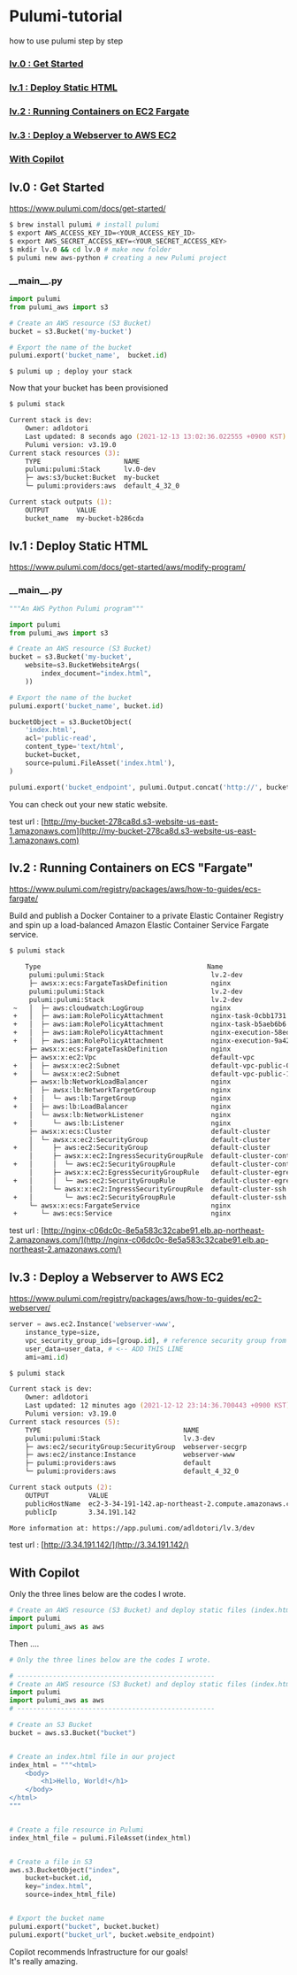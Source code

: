 # Pulumi-tutorial
how to use pulumi step by step

### [lv.0 : Get Started](#lv0--get-started)  
### [lv.1 : Deploy Static HTML](#lv1--deploy-static-html)  
### [lv.2 : Running Containers on EC2 Fargate](#lv2--running-containers-on-ecs-fargate)  
### [lv.3 : Deploy a Webserver to AWS EC2](#lv3--deploy-a-webserver-to-aws-ec2)  
### [With Copilot](#with-copilot)  

## lv.0 : Get Started
https://www.pulumi.com/docs/get-started/
```zsh
$ brew install pulumi # install pulumi
$ export AWS_ACCESS_KEY_ID=<YOUR_ACCESS_KEY_ID>
$ export AWS_SECRET_ACCESS_KEY=<YOUR_SECRET_ACCESS_KEY>
$ mkdir lv.0 && cd lv.0 # make new folder
$ pulumi new aws-python # creating a new Pulumi project
```

### \_\_main\_\_.py
```python
import pulumi
from pulumi_aws import s3

# Create an AWS resource (S3 Bucket)
bucket = s3.Bucket('my-bucket')

# Export the name of the bucket
pulumi.export('bucket_name',  bucket.id)
```
```
$ pulumi up ; deploy your stack
```
Now that your bucket has been provisioned
```zsh
$ pulumi stack
```
```zsh
Current stack is dev:
    Owner: adldotori
    Last updated: 8 seconds ago (2021-12-13 13:02:36.022555 +0900 KST)
    Pulumi version: v3.19.0
Current stack resources (3):
    TYPE                     NAME
    pulumi:pulumi:Stack      lv.0-dev
    ├─ aws:s3/bucket:Bucket  my-bucket
    └─ pulumi:providers:aws  default_4_32_0

Current stack outputs (1):
    OUTPUT       VALUE
    bucket_name  my-bucket-b286cda

```

## lv.1 : Deploy Static HTML
https://www.pulumi.com/docs/get-started/aws/modify-program/
### \_\_main\_\_.py
```python
"""An AWS Python Pulumi program"""

import pulumi
from pulumi_aws import s3

# Create an AWS resource (S3 Bucket)
bucket = s3.Bucket('my-bucket',
    website=s3.BucketWebsiteArgs(
        index_document="index.html",
    ))

# Export the name of the bucket
pulumi.export('bucket_name', bucket.id)

bucketObject = s3.BucketObject(
    'index.html',
    acl='public-read',
    content_type='text/html',
    bucket=bucket,
    source=pulumi.FileAsset('index.html'),
)

pulumi.export('bucket_endpoint', pulumi.Output.concat('http://', bucket.website_endpoint))
```
You can check out your new static website.

test url : [http://my-bucket-278ca8d.s3-website-us-east-1.amazonaws.com](http://my-bucket-278ca8d.s3-website-us-east-1.amazonaws.com)


## lv.2 : Running Containers on ECS "Fargate"
https://www.pulumi.com/registry/packages/aws/how-to-guides/ecs-fargate/

Build and publish a Docker Container to a private Elastic Container Registry and spin up a load-balanced Amazon Elastic Container Service Fargate service.

```zsh
$ pulumi stack

    Type                                          Name                        Status       Info
     pulumi:pulumi:Stack                           lv.2-dev                    running..    read aws:ec2:Subnet default-vpc-public-0
     ├─ awsx:x:ecs:FargateTaskDefinition           nginx                                    0664b7821b60: Pushed
     pulumi:pulumi:Stack                           lv.2-dev                    running      read aws:ec2:Subnet default-vpc-public-0
     pulumi:pulumi:Stack                           lv.2-dev                    running.     read aws:ec2:Subnet default-vpc-public-0
 ~   │  ├─ aws:cloudwatch:LogGroup                 nginx                       updated      
 +   │  ├─ aws:iam:RolePolicyAttachment            nginx-task-0cbb1731         created      
 +   │  ├─ aws:iam:RolePolicyAttachment            nginx-task-b5aeb6b6         created      
 +   │  ├─ aws:iam:RolePolicyAttachment            nginx-execution-58ed699a    created      
 +   │  ├─ aws:iam:RolePolicyAttachment            nginx-execution-9a42f520    created      
     ├─ awsx:x:ecs:FargateTaskDefinition           nginx                                   1 warning
     ├─ awsx:x:ec2:Vpc                             default-vpc                             
 +   │  ├─ awsx:x:ec2:Subnet                       default-vpc-public-0        created     
 +   │  └─ awsx:x:ec2:Subnet                       default-vpc-public-1        created     
     ├─ awsx:lb:NetworkLoadBalancer                nginx                                   
     │  ├─ awsx:lb:NetworkTargetGroup              nginx                                   
 +   │  │  └─ aws:lb:TargetGroup                   nginx                       created     
 +   │  ├─ aws:lb:LoadBalancer                     nginx                       created     
     │  └─ awsx:lb:NetworkListener                 nginx                                   
 +   │     └─ aws:lb:Listener                      nginx                       created     
     ├─ awsx:x:ecs:Cluster                         default-cluster                         
     │  └─ awsx:x:ec2:SecurityGroup                default-cluster                         
 +   │     ├─ aws:ec2:SecurityGroup                default-cluster             created     
     │     ├─ awsx:x:ec2:IngressSecurityGroupRule  default-cluster-containers              
 +   │     │  └─ aws:ec2:SecurityGroupRule         default-cluster-containers  created     
     │     ├─ awsx:x:ec2:EgressSecurityGroupRule   default-cluster-egress                  
 +   │     │  └─ aws:ec2:SecurityGroupRule         default-cluster-egress      created     
     │     └─ awsx:x:ec2:IngressSecurityGroupRule  default-cluster-ssh                     
 +   │        └─ aws:ec2:SecurityGroupRule         default-cluster-ssh         created     
     └─ awsx:x:ecs:FargateService                  nginx                                   
 +      └─ aws:ecs:Service                         nginx                       created  
 ```

test url : [http://nginx-c06dc0c-8e5a583c32cabe91.elb.ap-northeast-2.amazonaws.com/](http://nginx-c06dc0c-8e5a583c32cabe91.elb.ap-northeast-2.amazonaws.com/)

## lv.3 : Deploy a Webserver to AWS EC2
https://www.pulumi.com/registry/packages/aws/how-to-guides/ec2-webserver/
```python
server = aws.ec2.Instance('webserver-www',
    instance_type=size,
    vpc_security_group_ids=[group.id], # reference security group from above
    user_data=user_data, # <-- ADD THIS LINE
    ami=ami.id)
```

```zsh
$ pulumi stack

Current stack is dev:
    Owner: adldotori
    Last updated: 12 minutes ago (2021-12-12 23:14:36.700443 +0900 KST)
    Pulumi version: v3.19.0
Current stack resources (5):
    TYPE                                    NAME
    pulumi:pulumi:Stack                     lv.3-dev
    ├─ aws:ec2/securityGroup:SecurityGroup  webserver-secgrp
    ├─ aws:ec2/instance:Instance            webserver-www
    ├─ pulumi:providers:aws                 default
    └─ pulumi:providers:aws                 default_4_32_0

Current stack outputs (2):
    OUTPUT          VALUE
    publicHostName  ec2-3-34-191-142.ap-northeast-2.compute.amazonaws.com
    publicIp        3.34.191.142

More information at: https://app.pulumi.com/adldotori/lv.3/dev
```

test url : [http://3.34.191.142/](http://3.34.191.142/)

## With Copilot
Only the three lines below are the codes I wrote.

```python
# Create an AWS resource (S3 Bucket) and deploy static files (index.html) to the bucket.
import pulumi
import pulumi_aws as aws
```

Then ....
```python
# Only the three lines below are the codes I wrote.

# --------------------------------------------------
# Create an AWS resource (S3 Bucket) and deploy static files (index.html) to the bucket.
import pulumi
import pulumi_aws as aws
# --------------------------------------------------

# Create an S3 Bucket
bucket = aws.s3.Bucket("bucket")


# Create an index.html file in our project
index_html = """<html>
    <body>
        <h1>Hello, World!</h1>
    </body>
</html>
"""


# Create a file resource in Pulumi
index_html_file = pulumi.FileAsset(index_html)


# Create a file in S3
aws.s3.BucketObject("index",
    bucket=bucket.id,
    key="index.html",
    source=index_html_file)


# Export the bucket name
pulumi.export("bucket", bucket.bucket)
pulumi.export("bucket_url", bucket.website_endpoint)
```

Copilot recommends Infrastructure for our goals!  
It's really amazing.
